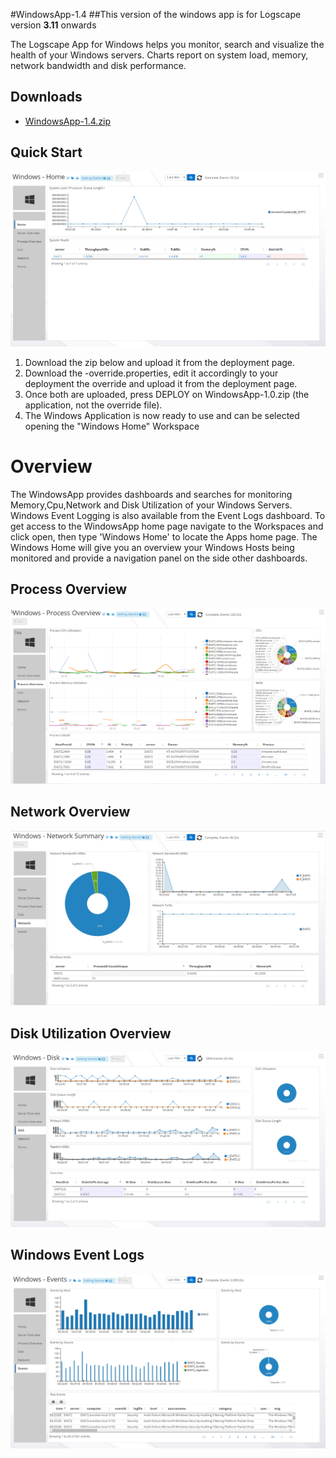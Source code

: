 #WindowsApp-1.4
##This version of the windows app is for Logscape version <b>3.11</b> onwards

The Logscape App for Windows helps you monitor, search and visualize the health of your Windows  servers. Charts report on system load, memory, network bandwidth and disk performance. 

## Downloads 

 * [WindowsApp-1.4.zip](https://github.com/logscape/Windows3/blob/master/dist/WindowsApp-1.4.zip?raw=true)	

## Quick Start


![](docs/images/win_home_1.png)


1. Download the zip below and upload it from the deployment page.
2. Download the -override.properties, edit it accordingly to your deployment the override and upload it from the deployment page.
3. Once both are uploaded, press DEPLOY on WindowsApp-1.0.zip (the application, not the override file).
4. The Windows Application is now ready to use and can be selected opening the "Windows Home" Workspace 


# Overview 

The WindowsApp provides dashboards and searches for monitoring Memory,Cpu,Network and Disk Utilization of your Windows Servers. Windows Event Logging is also available from the Event Logs dashboard.  To get access to the WindowsApp home page navigate to the Workspaces and click open, then type 'Windows Home' to locate the Apps home page. The Windows Home will give you an overview your Windows Hosts being monitored and provide a navigation panel on the side other dashboards.

## Process Overview


![](docs/images/win_process_0.png)

## Network Overview


![](docs/images/win_network_0.png)

## Disk Utilization Overview


![](docs/images/win_disk_0.png)

## Windows Event Logs 


![](docs/images/win_events_0.png)
